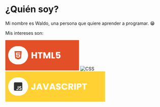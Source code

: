 # ¿Quién soy?

Mi nombre es Waldo, una persona que quiere aprender a programar. 😁

Mis intereses son:

![HTML5](./assets/html.svg) ![CSS](./assets/ccs.svg) ![JavaScript](./assets/javascript.svg)


 
